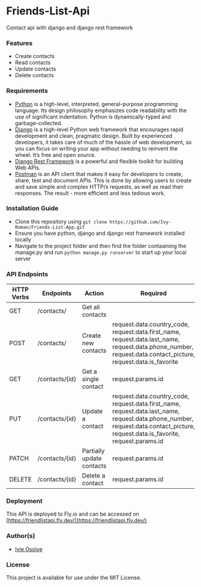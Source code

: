 # Friends-List-Api
Contact api with django and django rest framework

### Features
* Create contacts
* Read contacts
* Update contacts
* Delete contacts

### Requirements
- [Python](https://www.python.org/) is a high-level, interpreted, general-purpose programming language. Its design philosophy emphasizes code readability with the use of significant indentation. Python is dynamically-typed and garbage-collected.
- [Django](https://www.djangoproject.com/) is a high-level Python web framework that encourages rapid development and clean, pragmatic design. Built by experienced developers, it takes care of much of the hassle of web development, so you can focus on writing your app without needing to reinvent the wheel. It’s free and open source.
- [Django Rest Framework](https://www.django-rest-framework.org/) is a powerful and flexible toolkit for building Web APIs.
- [Postman](https://www.postman.com/downloads/) is an API client that makes it easy for developers to create, share, test and document APIs. This is done by allowing users to create and save simple and complex HTTP/s requests, as well as read their responses. The result - more efficient and less tedious work.

### Installation Guide
* Clone this repository using `git clone https://github.com/Ivy-Roman/Friends-List-App.git`
* Ensure you have python, django and django rest framework installed locally
* Navigate to the project folder and then find the folder contaaining the manage.py and run `python manage.py runserver` to start up your local server

### API Endpoints
| HTTP Verbs | Endpoints | Action | Required |
| --- | --- | --- | --- |
| GET | /contacts/ | Get all contacts |  |
| POST | /contacts/ | Create new contacts | request.data.country_code, request.data.first_name, request.data.last_name, request.data.phone_number, request.data.contact_picture, request.data.is_favorite |
| GET | /contacts/{id} | Get a single contact | request.params.id |
| PUT | /contacts/{id} | Update a contact | request.data.country_code, request.data.first_name, request.data.last_name, request.data.phone_number, request.data.contact_picture, request.data.is_favorite, request.params.id |
| PATCH | /contacts/{id} | Partially update contacts | request.params.id |
| DELETE | /contacts/{id} | Delete a contact | request.params.id |

### Deployment
This API is deployed to Fly.io and can be accessed on [https://friendlistapi.fly.dev/](https://friendlistapi.fly.dev/)

### Author(s)
* [Ivie Osoiye](https://github.com/Ivy-Roman)

### License
This project is available for use under the MIT License.
